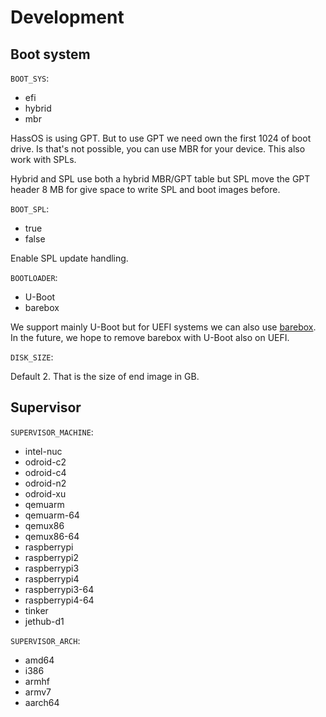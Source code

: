 # Development

## Boot system

`BOOT_SYS`:

- efi
- hybrid
- mbr

HassOS is using GPT. But to use GPT we need own the first 1024 of boot drive. Is that's not possible, you can use MBR for your device. This also work with SPLs.

Hybrid and SPL use both a hybrid MBR/GPT table but SPL move the GPT header 8 MB for give space to write SPL and boot images before.

`BOOT_SPL`:

- true
- false

Enable SPL update handling.

`BOOTLOADER`:

- U-Boot
- barebox

We support mainly U-Boot but for UEFI systems we can also use [barebox](https://barebox.org/). In the future, we hope to remove barebox with U-Boot also on UEFI.

`DISK_SIZE`:

Default 2. That is the size of end image in GB.

## Supervisor

`SUPERVISOR_MACHINE`:

- intel-nuc
- odroid-c2
- odroid-c4
- odroid-n2
- odroid-xu
- qemuarm
- qemuarm-64
- qemux86
- qemux86-64
- raspberrypi
- raspberrypi2
- raspberrypi3
- raspberrypi4
- raspberrypi3-64
- raspberrypi4-64
- tinker
- jethub-d1

`SUPERVISOR_ARCH`:

- amd64
- i386
- armhf
- armv7
- aarch64
